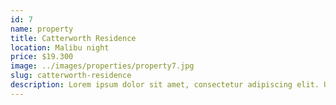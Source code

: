 ```yaml
---
id: 7
name: property
title: Catterworth Residence
location: Malibu night
price: $19.300
image: ../images/properties/property7.jpg
slug: catterworth-residence
description: Lorem ipsum dolor sit amet, consectetur adipiscing elit. Ut et pharetra libero. Cras convallis mauris nec mi fringilla maximus. Praesent libero magna, dapibus vel enim sed, pharetra bibendum lorem. Cras bibendum finibus finibus. Sed euismod non urna nec iaculis. Donec fermentum nunc eget quam efficitur, venenatis fringilla mi rhoncus. Vivamus ornare consequat elit. Praesent id pretium tellus, id sagittis nisl. Ut eget leo ut felis tempus rhoncus eget ac sem. Nunc eget tincidunt ligula. Pellentesque habitant morbi tristique senectus et netus et malesuada fames ac turpis egestas. Vestibulum nec elit tristique, aliquam risus maximus, ullamcorper diam. Cras varius, risus at posuere cursus, ante ipsum pulvinar dolor, eu molestie justo ipsum non enim. Maecenas vel felis ex. Mauris urna erat, bibendum id luctus id, feugiat vel sem.
---
```

